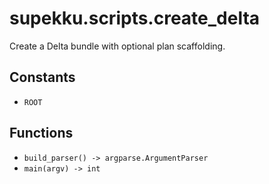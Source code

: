 # supekku.scripts.create_delta

Create a Delta bundle with optional plan scaffolding.

## Constants

- `ROOT`

## Functions

- `build_parser() -> argparse.ArgumentParser`
- `main(argv) -> int`
